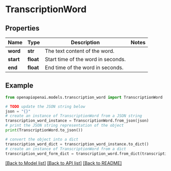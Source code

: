 # TranscriptionWord


## Properties

Name | Type | Description | Notes
------------ | ------------- | ------------- | -------------
**word** | **str** | The text content of the word. | 
**start** | **float** | Start time of the word in seconds. | 
**end** | **float** | End time of the word in seconds. | 

## Example

```python
from openapiopenai.models.transcription_word import TranscriptionWord

# TODO update the JSON string below
json = "{}"
# create an instance of TranscriptionWord from a JSON string
transcription_word_instance = TranscriptionWord.from_json(json)
# print the JSON string representation of the object
print(TranscriptionWord.to_json())

# convert the object into a dict
transcription_word_dict = transcription_word_instance.to_dict()
# create an instance of TranscriptionWord from a dict
transcription_word_form_dict = transcription_word.from_dict(transcription_word_dict)
```
[[Back to Model list]](../README.md#documentation-for-models) [[Back to API list]](../README.md#documentation-for-api-endpoints) [[Back to README]](../README.md)


